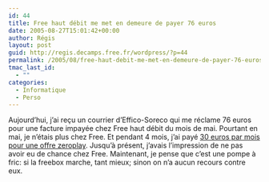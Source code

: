 ```yaml
---
id: 44
title: Free haut débit me met en demeure de payer 76 euros
date: 2005-08-27T15:01:42+00:00
author: Régis
layout: post
guid: http://regis.decamps.free.fr/wordpress/?p=44
permalink: /2005/08/free-haut-debit-me-met-en-demeure-de-payer-76-euros/
tmac_last_id:
  - ""
categories:
  - Informatique
  - Perso
---
```

Aujourd’hui, j’ai reçu un courrier d’Effico-Soreco qui me réclame 76 euros pour une facture impayée chez Free haut débit du mois de mai. Pourtant en mai, je n’étais plus chez Free. Et pendant 4 mois, j’ai payé  [30 euros par mois pour une offre zeroplay](http://www.ciao.fr/Freebox__Avis_851481). Jusqu’à présent, j’avais l’impression de ne pas avoir eu de chance chez Free. Maintenant, je pense que c’est une pompe à fric: si la freebox marche, tant mieux; sinon on n’a aucun recours contre eux.
